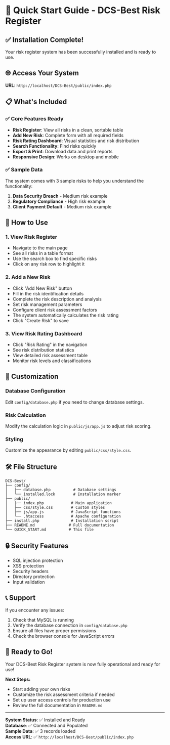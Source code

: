 # 🚀 Quick Start Guide - DCS-Best Risk Register

## ✅ Installation Complete!

Your risk register system has been successfully installed and is ready to use.

## 🌐 Access Your System

**URL**: `http://localhost/DCS-Best/public/index.php`

## 📋 What's Included

### ✅ Core Features Ready
- **Risk Register**: View all risks in a clean, sortable table
- **Add New Risk**: Complete form with all required fields
- **Risk Rating Dashboard**: Visual statistics and risk distribution
- **Search Functionality**: Find risks quickly
- **Export & Print**: Download data and print reports
- **Responsive Design**: Works on desktop and mobile

### ✅ Sample Data
The system comes with 3 sample risks to help you understand the functionality:
1. **Data Security Breach** - Medium risk example
2. **Regulatory Compliance** - High risk example  
3. **Client Payment Default** - Medium risk example

## 🎯 How to Use

### 1. View Risk Register
- Navigate to the main page
- See all risks in a table format
- Use the search box to find specific risks
- Click on any risk row to highlight it

### 2. Add a New Risk
- Click "Add New Risk" button
- Fill in the risk identification details
- Complete the risk description and analysis
- Set risk management parameters
- Configure client risk assessment factors
- The system automatically calculates the risk rating
- Click "Create Risk" to save

### 3. View Risk Rating Dashboard
- Click "Risk Rating" in the navigation
- See risk distribution statistics
- View detailed risk assessment table
- Monitor risk levels and classifications

## 🔧 Customization

### Database Configuration
Edit `config/database.php` if you need to change database settings.

### Risk Calculation
Modify the calculation logic in `public/js/app.js` to adjust risk scoring.

### Styling
Customize the appearance by editing `public/css/style.css`.

## 🛠️ File Structure

```
DCS-Best/
├── config/
│   ├── database.php          # Database settings
│   └── installed.lock        # Installation marker
├── public/
│   ├── index.php            # Main application
│   ├── css/style.css        # Custom styles
│   ├── js/app.js            # JavaScript functions
│   └── .htaccess            # Apache configuration
├── install.php              # Installation script
├── README.md               # Full documentation
└── QUICK_START.md          # This file
```

## 🔒 Security Features

- SQL injection protection
- XSS protection
- Security headers
- Directory protection
- Input validation

## 📞 Support

If you encounter any issues:
1. Check that MySQL is running
2. Verify the database connection in `config/database.php`
3. Ensure all files have proper permissions
4. Check the browser console for JavaScript errors

## 🎉 Ready to Go!

Your DCS-Best Risk Register system is now fully operational and ready for use!

**Next Steps:**
- Start adding your own risks
- Customize the risk assessment criteria if needed
- Set up user access controls for production use
- Review the full documentation in `README.md`

---

**System Status**: ✅ Installed and Ready  
**Database**: ✅ Connected and Populated  
**Sample Data**: ✅ 3 records loaded  
**Access URL**: ✅ `http://localhost/DCS-Best/public/index.php` 